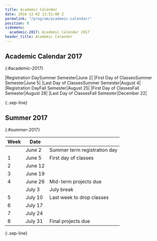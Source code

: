 ```yaml
---
title: Academic Calendar
date: 2016-12-02 13:51:00 Z
permalink: "/program/academic-calendar/"
position: 0
sidemenu:
  academic-2017: Academic Calendar 2017
header_title: Academic Calendar
---
```


## Academic Calendar 2017
{:#academic-2017}

|Registration DaySummer Semester|June 2|
|First Day of ClassesSummer Semester|June 5|
|Last Day of ClassesSummer Semester|August 4|
|Registration DayFall Semester|August 25|
|First Day of ClassesFall Semester|August 28|
|Last Day of ClassesFall Semester|December 22|

{:.sep-line}
&nbsp;

## Summer 2017
{:#summer-2017}

|Week|Date||
| ------------- | ------------- | ------------- |
||June 2|Summer term registration day|
|1|June 5|First day of classes|
|2|June 12||
|3|June 19||
|4|June 26|Mid-term projects due|
||July 3|July break|
|5|July 10|Last week to drop classes|
|6|July 17||
|7|July 24||
|8|July 31|Final projects due|


{:.sep-line}
&nbsp;


 